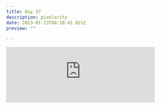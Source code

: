 ```yaml
---
title: Day 37
description: pixelarity
date: 2023-01-13T08:10:41.021Z
preview: ""

---
```

<iframe src="https://mastodontech.de/@larnius/109683449764317024/embed" class="mastodon-embed" style="max-width: 100%; border: 0" width="400" allowfullscreen="allowfullscreen"></iframe><script src="https://mastodontech.de/embed.js" async="async"></script>